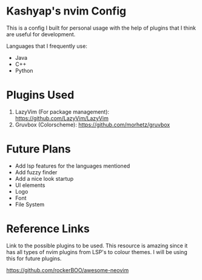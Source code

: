 
# Kashyap's nvim Config

This is a config I built for personal usage with the help of plugins that I think are useful for development.

Languages that I frequently use:

 - Java
 - C++
 - Python

# Plugins Used

 1. LazyVim (For package management): https://github.com/LazyVim/LazyVim
 2. Gruvbox (Colorscheme): https://github.com/morhetz/gruvbox

# Future Plans

 - Add lsp features for the languages mentioned
 - Add fuzzy finder
 - Add a nice look startup
 - UI elements
 - Logo
 - Font
 - File System

# Reference Links

Link to the possible plugins to be used. This resource is amazing since it has all types of nvim plugins from LSP's to colour themes. I will be using this for future plugins.

https://github.com/rockerBOO/awesome-neovim
